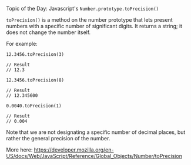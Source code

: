 Topic of the Day: Javascript's `Number.prototype.toPrecision()`

`toPrecision()` is a method on the number prototype that lets present numbers with a specific number of significant digits.  It returns a string; it does not change the number itself.

For example:

```
12.3456.toPrecision(3)

// Result
// 12.3

12.3456.toPrecision(8)

// Result
// 12.345600

0.0040.toPrecision(1)

// Result
// 0.004
```

Note that we are not designating a specific number of decimal places, but rather the general precision of the number.

More here:
https://developer.mozilla.org/en-US/docs/Web/JavaScript/Reference/Global_Objects/Number/toPrecision
